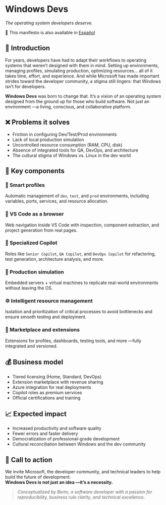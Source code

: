 # Windows Devs  
*The operating system developers deserve.*

📄 This manifesto is also available in [Español](README.md)

## 🧭 Introduction

For years, developers have had to adapt their workflows to operating systems that weren’t designed with them in mind. Setting up environments, managing profiles, simulating production, optimizing resources… all of it takes time, effort, and experience. And while Microsoft has made important strides toward the developer community, a stigma still lingers: that Windows isn’t for developers.

**Windows Devs** was born to change that. It’s a vision of an operating system designed from the ground up for those who build software. Not just an environment —a living, conscious, and collaborative platform.

## ❌ Problems it solves

- Friction in configuring Dev/Test/Prod environments
- Lack of local production simulation
- Uncontrolled resource consumption (RAM, CPU, disk)
- Absence of integrated tools for QA, DevOps, and architecture
- The cultural stigma of Windows vs. Linux in the dev world

## 🧩 Key components

### 🔧 Smart profiles
Automatic management of `dev`, `test`, and `prod` environments, including variables, ports, services, and resource allocation.

### 🧭 VS Code as a browser
Web navigation inside VS Code with inspection, component extraction, and project generation from real pages.

### 🧠 Specialized Copilot
Roles like `Senior Copilot`, `QA Copilot`, and `DevOps Copilot` for refactoring, test generation, architecture analysis, and more.

### 🧪 Production simulation
Embedded servers + virtual machines to replicate real-world environments without leaving the OS.

### ⚙️ Intelligent resource management
Isolation and prioritization of critical processes to avoid bottlenecks and ensure smooth testing and deployment.

### 🛒 Marketplace and extensions
Extensions for profiles, dashboards, testing tools, and more —fully integrated and versioned.

## 💰 Business model

- Tiered licensing (Home, Standard, DevOps)
- Extension marketplace with revenue sharing
- Azure integration for real deployments
- Copilot roles as premium services
- Official certifications and training

## 📈 Expected impact

- Increased productivity and software quality
- Fewer errors and faster delivery
- Democratization of professional-grade development
- Cultural reconciliation between Windows and the dev community

## 🤝 Call to action

We invite Microsoft, the developer community, and technical leaders to help build the future of development.  
**Windows Devs is not just an idea —it’s a necessity.**

> *Conceptualized by Berto, a software developer with a passion for reproducibility, business rule clarity, and technical excellence.*
